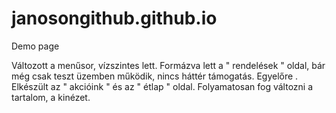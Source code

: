 # janosongithub.github.io
Demo page

Változott a menűsor, vízszintes lett.
Formázva lett a " rendelések " oldal, bár még csak teszt üzemben működik, nincs háttér támogatás. Egyelőre .
Elkészült az " akcióink " és az " étlap " oldal.
Folyamatosan fog változni a tartalom, a kinézet.

